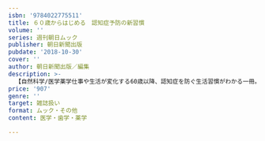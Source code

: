 ```yaml
---
isbn: '9784022775511'
title: ６０歳からはじめる　認知症予防の新習慣
volume: ''
series: 週刊朝日ムック
publisher: 朝日新聞出版
pubdate: '2018-10-30'
cover: ''
author: 朝日新聞出版／編集
description: >-
  【自然科学/医学薬学仕事や生活が変化する60歳以降、認知症を防ぐ生活習慣がわかる一冊。著名人から一般人まで、多くの健康長寿者の実例を紹介。60代はうつ病予防、70代は難聴対策……と、年代別対策法を解説する。効果が実証された最新予防法も満載。
price: '907'
genre: ''
target: 雑誌扱い
format: ムック・その他
content: 医学・歯学・薬学

---
```

